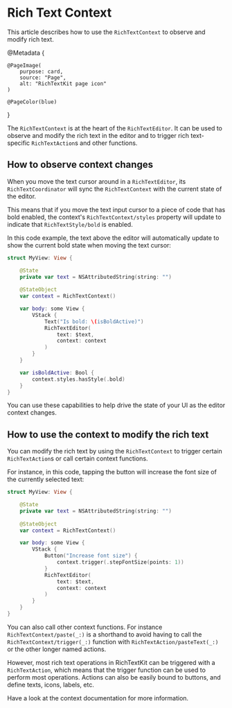 # Rich Text Context

This article describes how to use the ``RichTextContext`` to observe and modify rich text.

@Metadata {
    
    @PageImage(
        purpose: card,
        source: "Page",
        alt: "RichTextKit page icon"
    )
    
    @PageColor(blue)
}

The ``RichTextContext`` is at the heart of the ``RichTextEditor``. It can be used to observe and modify the rich text in the editor and to trigger rich text-specific ``RichTextAction``s and other functions.


## How to observe context changes

When you move the text cursor around in a ``RichTextEditor``, its ``RichTextCoordinator`` will sync the ``RichTextContext`` with the current state of the editor.

This means that if you move the text input cursor to a piece of code that has bold enabled, the context's ``RichTextContext/styles`` property will update to indicate that ``RichTextStyle/bold`` is enabled.

In this code example, the text above the editor will automatically update to show the current bold state when moving the text cursor:

```swift
struct MyView: View {

    @State
    private var text = NSAttributedString(string: "")
    
    @StateObject
    var context = RichTextContext()

    var body: some View {
        VStack {
            Text("Is bold: \(isBoldActive)")
            RichTextEditor(
                text: $text, 
                context: context
            )
        }
    }

    var isBoldActive: Bool {
        context.styles.hasStyle(.bold)
    }
}
```

You can use these capabilities to help drive the state of your UI as the editor context changes.



## How to use the context to modify the rich text

You can modify the rich text by using the ``RichTextContext`` to trigger certain ``RichTextAction``s or call certain context functions.

For instance, in this code, tapping the button will increase the font size of the currently selected text:

```swift
struct MyView: View {

    @State
    private var text = NSAttributedString(string: "")
    
    @StateObject
    var context = RichTextContext()

    var body: some View {
        VStack {
            Button("Increase font size") {
                context.trigger(.stepFontSize(points: 1))
            }
            RichTextEditor(
                text: $text, 
                context: context
            )
        }
    }
}
```

You can also call other context functions. For instance ``RichTextContext/paste(_:)`` is a shorthand to avoid having to call the ``RichTextContext/trigger(_:)`` function with ``RichTextAction/pasteText(_:)`` or the other longer named actions.

However, most rich text operations in RichTextKit can be triggered with a ``RichTextAction``, which means that the trigger function can be used to perform most operations. Actions can also be easily bound to buttons, and define texts, icons, labels, etc.    

Have a look at the context documentation for more information.
